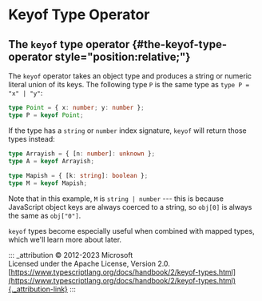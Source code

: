 # Keyof Type Operator

## The `keyof` type operator {#the-keyof-type-operator style="position:relative;"}

The `keyof` operator takes an object type and produces a string or
numeric literal union of its keys. The following type `P` is the same
type as `type P = "x" | "y"`:

```ts
type Point = { x: number; y: number };
type P = keyof Point;
```

If the type has a `string` or `number` index signature, `keyof` will
return those types instead:

```ts
type Arrayish = { [n: number]: unknown };
type A = keyof Arrayish;
 
type Mapish = { [k: string]: boolean };
type M = keyof Mapish;
```

Note that in this example, `M` is `string | number` --- this is because
JavaScript object keys are always coerced to a string, so `obj[0]` is
always the same as `obj["0"]`.

`keyof` types become especially useful when combined with mapped types,
which we'll learn more about later.

::: _attribution
© 2012-2023 Microsoft\
Licensed under the Apache License, Version 2.0.\
[https://www.typescriptlang.org/docs/handbook/2/keyof-types.html](https://www.typescriptlang.org/docs/handbook/2/keyof-types.html){._attribution-link}
:::
